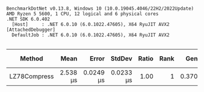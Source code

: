 ```

BenchmarkDotNet v0.13.8, Windows 10 (10.0.19045.4046/22H2/2022Update)
AMD Ryzen 5 5600, 1 CPU, 12 logical and 6 physical cores
.NET SDK 6.0.402
  [Host]     : .NET 6.0.10 (6.0.1022.47605), X64 RyuJIT AVX2 [AttachedDebugger]
  DefaultJob : .NET 6.0.10 (6.0.1022.47605), X64 RyuJIT AVX2


```
| Method       | Mean     | Error     | StdDev    | Ratio | Rank | Gen0   | Gen1   | Allocated | Alloc Ratio |
|------------- |---------:|----------:|----------:|------:|-----:|-------:|-------:|----------:|------------:|
| LZ78Compress | 2.538 μs | 0.0249 μs | 0.0233 μs |  1.00 |    1 | 0.3700 | 0.0038 |   6.05 KB |        1.00 |

